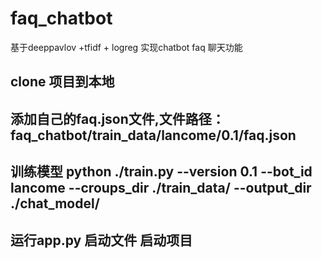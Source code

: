# faq_chatbot
基于deeppavlov +tfidf + logreg 实现chatbot faq 聊天功能

## clone 项目到本地

## 添加自己的faq.json文件,文件路径：faq_chatbot/train_data/lancome/0.1/faq.json

## 训练模型 python ./train.py --version 0.1 --bot_id lancome --croups_dir ./train_data/ --output_dir ./chat_model/


## 运行app.py 启动文件 启动项目
